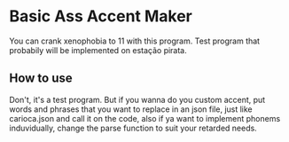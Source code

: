 # Basic Ass Accent Maker
You can crank xenophobia to 11 with this program. 
Test program that probabily will be implemented on estação pirata.
## How to use
Don't, it's a test program. But if you wanna do you custom accent, put words and phrases that you want to replace in an json file, just like carioca.json and call it on the code, also if ya want to implement phonems induvidually, change the parse function to suit your retarded needs.
